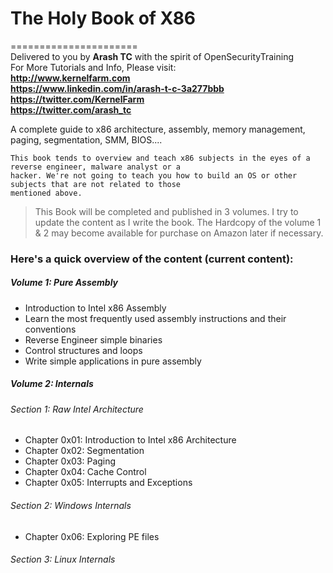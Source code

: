
# The Holy Book of X86    
======================    
Delivered to you by **Arash TC** with the spirit of OpenSecurityTraining    
For More Tutorials and Info, Please visit:    
**http://www.kernelfarm.com**    
**https://www.linkedin.com/in/arash-t-c-3a277bbb**    
**https://twitter.com/KernelFarm**   
**https://twitter.com/arash_tc**

A complete guide to x86 architecture, assembly, memory management, paging, segmentation, SMM, BIOS....    

    This book tends to overview and teach x86 subjects in the eyes of a reverse engineer, malware analyst or a 
    hacker. We're not going to teach you how to build an OS or other subjects that are not related to those 
    mentioned above.

> This Book will be completed and published in 3 volumes. I try to update the content as I write the book. The Hardcopy of the volume 1 & 2 may become available for purchase on Amazon later if necessary.

### Here's a quick overview of the content (current content):    

##### Volume 1: Pure Assembly    
  - Introduction to Intel x86 Assembly    
  - Learn the most frequently used assembly instructions and their conventions    
  - Reverse Engineer simple binaries  
  - Control structures and loops
  - Write simple applications in pure assembly

##### Volume 2: Internals    

###### Section 1: Raw Intel Architecture    
  - Chapter 0x01: Introduction to Intel x86 Architecture    
  - Chapter 0x02: Segmentation
  - Chapter 0x03: Paging
  - Chapter 0x04: Cache Control
  - Chapter 0x05: Interrupts and Exceptions
###### Section 2: Windows Internals
  - Chapter 0x06: Exploring PE files
###### Section 3: Linux Internals

